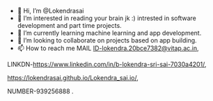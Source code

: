 - 👋 Hi, I’m @Lokendrasai
- 👀 I’m interested in reading your brain jk :) intrested in software development and part time projects. 
- 🌱 I’m currently learning machine learning and app development.
- 💞️ I’m looking to collaborate on projects based on app building. 
- 📫 How to reach me 
MAIL ID-lokendra.20bce7382@vitap.ac.in,                 
 
LINKDN-https://www.linkedin.com/in/b-lokendra-sri-sai-7030a4201/,

https://lokendrasai.github.io/Lokendra_sai.io/,

NUMBER-939256888 .


<!---
Lokendrasai/Lokendrasai is a ✨ special ✨ repository because its `README.md` (this file) appears on your GitHub profile.
You can click the Preview link to take a look at your changes.
--->
